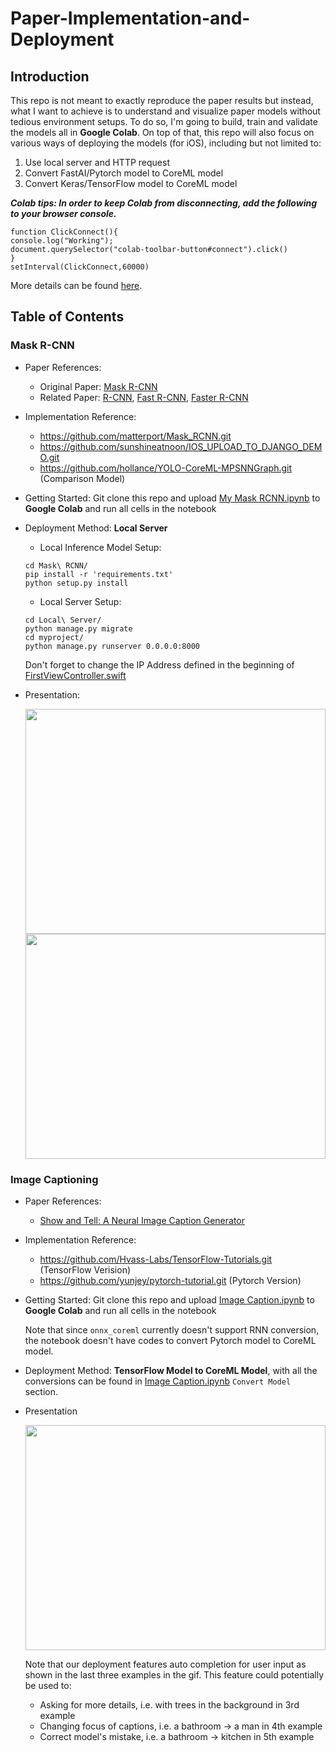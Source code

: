 # Paper-Implementation-and-Deployment

## Introduction
This repo is not meant to exactly reproduce the paper results but instead, what I want to achieve is to understand and visualize paper models without tedious environment setups. To do so, I'm going to build, train and validate the models all in __Google Colab__. On top of that, this repo will also focus on various ways of deploying the models (for iOS), including but not limited to:
1. Use local server and HTTP request
2. Convert FastAI/Pytorch model to CoreML model
3. Convert Keras/TensorFlow model to CoreML model 

***Colab tips: In order to keep Colab from disconnecting, add the following to your browser console.***
```
function ClickConnect(){
console.log("Working"); 
document.querySelector("colab-toolbar-button#connect").click() 
}
setInterval(ClickConnect,60000)
```
More details can be found [here](https://medium.com/@shivamrawat_756/how-to-prevent-google-colab-from-disconnecting-717b88a128c0).
## Table of Contents
### Mask R-CNN
* Paper References: 
  * Original Paper: [Mask R-CNN](https://arxiv.org/pdf/1703.06870v3.pdf)
  * Related Paper: [R-CNN](https://arxiv.org/pdf/1311.2524.pdf), [Fast R-CNN](https://arxiv.org/pdf/1504.08083v2.pdf), [Faster R-CNN](https://arxiv.org/pdf/1506.01497v3.pdf)
* Implementation Reference: 
  * https://github.com/matterport/Mask_RCNN.git
  * https://github.com/sunshineatnoon/IOS_UPLOAD_TO_DJANGO_DEMO.git
  * https://github.com/hollance/YOLO-CoreML-MPSNNGraph.git (Comparison Model)
* Getting Started: Git clone this repo and upload [My Mask RCNN.ipynb](https://github.com/shuheng-cao/Paper-Implementation-and-Deployment/blob/master/Mask%20RCNN/My_Mask_RCNN.ipynb) to __Google Colab__ and run all cells in the notebook
* Deployment Method: __Local Server__
  * Local Inference Model Setup:
  ```
  cd Mask\ RCNN/
  pip install -r 'requirements.txt' 
  python setup.py install
  ```
  * Local Server Setup:
  ```
  cd Local\ Server/
  python manage.py migrate
  cd myproject/
  python manage.py runserver 0.0.0.0:8000
  ```
  Don't forget to change the IP Address defined in the beginning of [FirstViewController.swift](https://github.com/shuheng-cao/Paper-Implementation-and-Deployment/blob/master/Deployment/Deployment/View%20Controllers/1st/FirstViewController.swift)
* Presentation:

  <img src="https://github.com/shuheng-cao/Paper-Implementation-and-Deployment/blob/master/Mask RCNN/demo/IMG_253A54215DE1-1.jpeg" width="480" height="360" />
  <img src="https://github.com/shuheng-cao/Paper-Implementation-and-Deployment/blob/master/Mask RCNN/demo/ezgif.com-video-to-gif.gif" width="480" height="360" />
  
 ### Image Captioning
 
* Paper References: 
  * [Show and Tell: A Neural Image Caption Generator](https://arxiv.org/pdf/1411.4555.pdf)
  
* Implementation Reference:
  * https://github.com/Hvass-Labs/TensorFlow-Tutorials.git (TensorFlow Verision)
  * https://github.com/yunjey/pytorch-tutorial.git (Pytorch Version)
  
* Getting Started: Git clone this repo and upload [Image Caption.ipynb](https://github.com/shuheng-cao/Paper-Implementation-and-Deployment/blob/master/Image%20Captioning/Image%20Caption.ipynb) to __Google Colab__ and run all cells in the notebook

  Note that since `onnx_coreml` currently doesn't support RNN conversion, the notebook doesn't have codes to convert Pytorch model to CoreML model.

* Deployment Method: __TensorFlow Model to CoreML Model__, with all the conversions can be found in [Image Caption.ipynb](https://github.com/shuheng-cao/Paper-Implementation-and-Deployment/blob/master/Image%20Captioning/Image%20Caption.ipynb) `Convert Model` section.

* Presentation

  <img src="https://github.com/shuheng-cao/Paper-Implementation-and-Deployment/blob/master/Image%20Captioning/demo/ezgif.com-video-to-gif.gif" width="480" height="360" />
  
  Note that our deployment features auto completion for user input as shown in the last three examples in the gif. This feature could potentially be used to:

  * Asking for more details, i.e. with trees in the background in 3rd example
  * Changing focus of captions, i.e. a bathroom -> a man in 4th example
  * Correct model's mistake, i.e. a bathroom -> kitchen in 5th example
